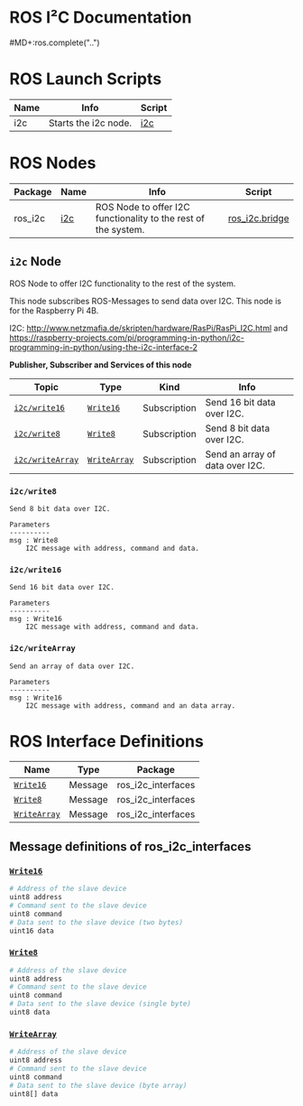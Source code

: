 # ROS I²C Documentation

#MD+:ros.complete("..")

<!-- MD+:ros.launchs 
header = '# ROS Launch Scripts'
-->
# ROS Launch Scripts

|Name|        Info        |                Script                |
|----|--------------------|--------------------------------------|
| i2c|Starts the i2c node.|[i2c](..\ros_i2c\launch\i2c.launch.py)|
<!-- MD+FIN:ros.launchs -->

<!-- MD+:ros.nodes 
header = '# ROS Nodes'
only_commented_publishers = True
only_commented_subscriptions = True
only_commented_services = True
include_parameters = True
-->
# ROS Nodes

|Package|      Name      |                             Info                             |                   Script                   |
|-------|----------------|--------------------------------------------------------------|--------------------------------------------|
|ros_i2c|[i2c](#i2c-node)|ROS Node to offer I2C functionality to the rest of the system.|[ros_i2c.bridge](\ros_i2c\ros_i2c\bridge.py)|

## `i2c` Node

ROS Node to offer I2C functionality to the rest of the system.

This node subscribes ROS-Messages to send data over I2C.
This node is for the Raspberry Pi 4B.

I2C: 
http://www.netzmafia.de/skripten/hardware/RasPi/RasPi_I2C.html 
and
https://raspberry-projects.com/pi/programming-in-python/i2c-programming-in-python/using-the-i2c-interface-2 

**Publisher, Subscriber and Services of this node**

|Topic                             |Type                       |Kind        |Info                           |
|----------------------------------|---------------------------|------------|-------------------------------|
|[`i2c/write16`](#i2cwrite16)      |[`Write16`](#write16)      |Subscription|Send 16 bit data over I2C.     |
|[`i2c/write8`](#i2cwrite8)        |[`Write8`](#write8)        |Subscription|Send 8 bit data over I2C.      |
|[`i2c/writeArray`](#i2cwritearray)|[`WriteArray`](#writearray)|Subscription|Send an array of data over I2C.|

### `i2c/write8`
```
Send 8 bit data over I2C.

Parameters
----------
msg : Write8
    I2C message with address, command and data.
```

### `i2c/write16`
```
Send 16 bit data over I2C.

Parameters
----------
msg : Write16
    I2C message with address, command and data.
```

### `i2c/writeArray`
```
Send an array of data over I2C.

Parameters
----------
msg : Write16
    I2C message with address, command and an data array.
```
<!-- MD+FIN:ros.nodes -->

<!-- MD+:ros.interfaces 
header = '# ROS Interface Definitions'
-->
# ROS Interface Definitions

|            Name           |  Type |      Package     |
|---------------------------|-------|------------------|
|   [`Write16`](#write16)   |Message|ros_i2c_interfaces|
|    [`Write8`](#write8)    |Message|ros_i2c_interfaces|
|[`WriteArray`](#writearray)|Message|ros_i2c_interfaces|

## Message definitions of ros_i2c_interfaces

### [`Write16`](\ros_i2c_interfaces\msg\Write16.msg)

```python
# Address of the slave device
uint8 address
# Command sent to the slave device
uint8 command
# Data sent to the slave device (two bytes)
uint16 data
```


### [`Write8`](\ros_i2c_interfaces\msg\Write8.msg)

```python
# Address of the slave device
uint8 address
# Command sent to the slave device
uint8 command
# Data sent to the slave device (single byte)
uint8 data
```


### [`WriteArray`](\ros_i2c_interfaces\msg\WriteArray.msg)

```python
# Address of the slave device
uint8 address
# Command sent to the slave device
uint8 command
# Data sent to the slave device (byte array)
uint8[] data
```

<!-- MD+FIN:ros.interfaces -->